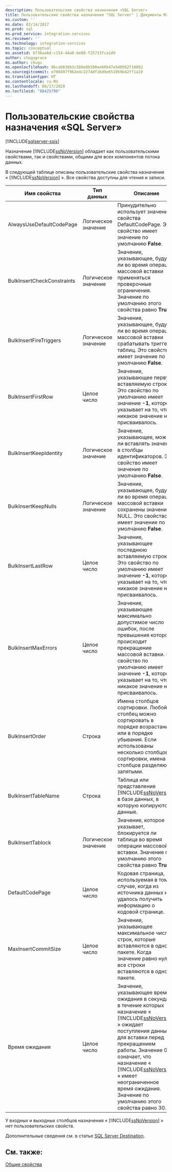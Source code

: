 ```yaml
---
description: Пользовательские свойства назначения «SQL Server»
title: Пользовательские свойства назначения "SQL Server" | Документы Майкрософт
ms.custom: ''
ms.date: 03/14/2017
ms.prod: sql
ms.prod_service: integration-services
ms.reviewer: ''
ms.technology: integration-services
ms.topic: conceptual
ms.assetid: b736aa6d-c154-44a0-be08-f25733fca1d9
author: chugugrace
ms.author: chugu
ms.openlocfilehash: 06ca0836b3c588e8b598ae60b47e540562f18802
ms.sourcegitcommit: e700497f962e4c2274df16d9e651059b42ff1a10
ms.translationtype: HT
ms.contentlocale: ru-RU
ms.lasthandoff: 08/17/2020
ms.locfileid: "88425796"
---
```

# <a name="sql-server-destination-custom-properties"></a>Пользовательские свойства назначения «SQL Server»

[!INCLUDE[sqlserver-ssis](../../includes/applies-to-version/sqlserver-ssis.md)]


  Назначение [!INCLUDE[ssNoVersion](../../includes/ssnoversion-md.md)] обладает как пользовательскими свойствами, так и свойствами, общими для всех компонентов потока данных.  
  
 В следующей таблице описаны пользовательские свойства назначения « [!INCLUDE[ssNoVersion](../../includes/ssnoversion-md.md)] ». Все свойства доступны для чтения и записи.  
  
|Имя свойства|Тип данных|Описание|  
|-------------------|---------------|-----------------|  
|AlwaysUseDefaultCodePage|Логическое значение|Принудительно использует значение свойства DefaultCodePage. Это свойство имеет значение по умолчанию **False**.|  
|BulkInsertCheckConstraints|Логическое значение|Значение, указывающее, будут ли во время операции массовой вставки применяться проверочные ограничения. Значение по умолчанию этого свойства равно **True**.|  
|BulkInsertFireTriggers|Логическое значение|Значение, указывающее, будут ли во время операций массовой вставки срабатывать триггеры таблиц. Это свойство имеет значение по умолчанию **False**.|  
|BulkInsertFirstRow|Целое число|Значение, указывающее первую вставляемую строку. Это свойство по умолчанию имеет значение **-1**, которое указывает на то, что никакое значение не присваивалось.|  
|BulkInsertKeepIdentity|Логическое значение|Значение, указывающее, можно ли вставлять значения в столбцы идентификаторов. Это свойство имеет значение по умолчанию **False**.|  
|BulkInsertKeepNulls|Логическое значение|Значение, указывающее, будут ли во время операций массовой вставки сохранены значения NULL. Это свойство имеет значение по умолчанию **False**.|  
|BulkInsertLastRow|Целое число|Значение, указывающее последнюю вставляемую строку. Это свойство по умолчанию имеет значение **-1**, которое указывает на то, что никакое значение не присваивалось.|  
|BulkInsertMaxErrors|Целое число|Значение, указывающее максимально допустимое число ошибок, после превышения которого происходит прекращение массовой вставки. Это свойство по умолчанию имеет значение **-1**, которое указывает на то, что никакое значение не присваивалось.|  
|BulkInsertOrder|Строка|Имена столбцов сортировки. Любой столбец можно сортировать в порядке возрастания или в порядке убывания. Если использованы несколько столбцов сортировки, имена столбцов разделяются запятыми.|  
|BulkInsertTableName|Строка|Таблица или представление [!INCLUDE[ssNoVersion](../../includes/ssnoversion-md.md)] в базе данных, в которую копируются данные.|  
|BulkInsertTablock|Логическое значение|Значение, которое указывает, блокируется ли таблица во время операции массовой вставки. Значение по умолчанию этого свойства равно **True**.|  
|DefaultCodePage|Целое число|Кодовая страница, используемая в том случае, когда из источника данных не удалось получить информацию о кодовой странице.|  
|MaxInsertCommitSize|Целое число|Значение, указывающее максимальное число строк, которые вставляются в одном пакете. Когда значение равно нулю, все строки вставляются в одном пакете.|  
|Время ожидания|Целое число|Значение, указывающее время ожидания в секундах, в течение которых назначение « [!INCLUDE[ssNoVersion](../../includes/ssnoversion-md.md)] » ожидает поступления данных для вставки перед прекращением работы. Значение 0 означает, что назначение « [!INCLUDE[ssNoVersion](../../includes/ssnoversion-md.md)] » имеет неограниченное время ожидания. Значение по умолчанию этого свойства равно 30.|  
  
 У входных и выходных столбцов назначения « [!INCLUDE[ssNoVersion](../../includes/ssnoversion-md.md)] » нет пользовательских свойств.  
  
 Дополнительные сведения см. в статье [SQL Server Destination](../../integration-services/data-flow/sql-server-destination.md).  
  
## <a name="see-also"></a>См. также:  
 [Общие свойства](https://msdn.microsoft.com/library/51973502-5cc6-4125-9fce-e60fa1b7b796)  
  
  
